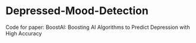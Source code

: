 # Depressed-Mood-Detection
Code for paper: BoostAI: Boosting AI Algorithms to Predict Depression with High Accuracy
